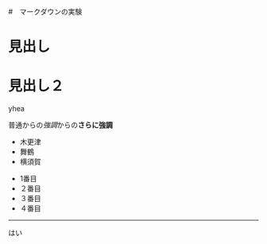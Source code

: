 #　マークダウンの実験
# 見出し
# 見出し２
yhea

普通からの*強調*からの**さらに強調**
* 木更津
* 舞鶴
* 横須賀
+ 1番目
+ ２番目
+ ３番目
+ ４番目
----
はい
